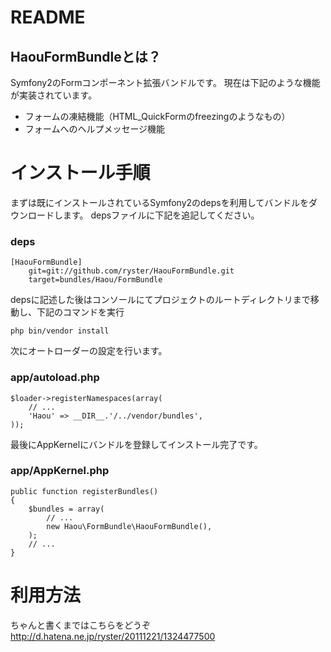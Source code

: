 # README

HaouFormBundleとは？
-------------------------------------------------------
Symfony2のFormコンポーネント拡張バンドルです。
現在は下記のような機能が実装されています。

- フォームの凍結機能（HTML_QuickFormのfreezingのようなもの）
- フォームへのヘルプメッセージ機能

# インストール手順
まずは既にインストールされているSymfony2のdepsを利用してバンドルをダウンロードします。
depsファイルに下記を追記してください。

### deps
    [HaouFormBundle]
        git=git://github.com/ryster/HaouFormBundle.git
        target=bundles/Haou/FormBundle

depsに記述した後はコンソールにてプロジェクトのルートディレクトリまで移動し、下記のコマンドを実行

    php bin/vendor install

次にオートローダーの設定を行います。

### app/autoload.php

    $loader->registerNamespaces(array(
        // ...
        'Haou' => __DIR__.'/../vendor/bundles',
    ));

最後にAppKernelにバンドルを登録してインストール完了です。

### app/AppKernel.php

    public function registerBundles()
    {
        $bundles = array(
            // ...
            new Haou\FormBundle\HaouFormBundle(),
        );
        // ...
    }

# 利用方法
ちゃんと書くまではこちらをどうぞ
http://d.hatena.ne.jp/ryster/20111221/1324477500